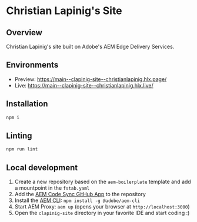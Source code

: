 # Christian Lapinig's Site

## Overview
Christian Lapinig's site built on Adobe's AEM Edge Delivery Services.

## Environments
- Preview: https://main--clapinig-site--christianlapinig.hlx.page/
- Live: https://main--clapinig-site--christianlapinig.hlx.live/

## Installation

```sh
npm i
```

## Linting

```sh
npm run lint
```

## Local development

1. Create a new repository based on the `aem-boilerplate` template and add a mountpoint in the `fstab.yaml`
1. Add the [AEM Code Sync GitHub App](https://github.com/apps/aem-code-sync) to the repository
1. Install the [AEM CLI](https://github.com/adobe/aem-cli): `npm install -g @adobe/aem-cli`
1. Start AEM Proxy: `aem up` (opens your browser at `http://localhost:3000`)
1. Open the `clapinig-site` directory in your favorite IDE and start coding :)
